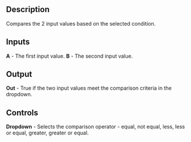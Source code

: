 ## Description
Compares the 2 input values based on the selected condition.

## Inputs
**A** - The first input value.
**B** - The second input value.

## Output
**Out** - True if the two input values meet the comparison criteria in the dropdown.

## Controls
**Dropdown** - Selects the comparison operator - equal, not equal, less, less or equal, greater, greater or equal.